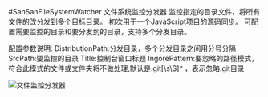 #SanSanFileSystemWatcher
文件系统监控分发器 监控指定的目录文件，将所有文件的改分发到多个目标目录。 初次用于一个JavaScript项目的源码同步。
可配置需要监控的目录和要分发到的目录，支持多个分发目录。

配置参数说明:
DistributionPath:分发目录，多个分发目录之间用分号分隔
SrcPath:要监控的目录
Title:控制台窗口标题
IngorePattern:要忽略的路径模式，符合此模式的文件或文件夹将不做处理,默认是\.git[\s\S]* ，表示忽略.git目录

![文件监控分发器](http://git.oschina.net/uploads/images/2015/1129/184354_a5567dcf_516161.png "文件监控分发器")